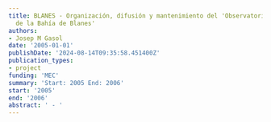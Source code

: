 ```yaml
---
title: BLANES - Organización, difusión y mantenimiento del 'Observatorio Microbiano
  de la Bahía de Blanes'
authors:
- Josep M Gasol
date: '2005-01-01'
publishDate: '2024-08-14T09:35:58.451400Z'
publication_types:
- project
funding: 'MEC'
summary: 'Start: 2005 End: 2006'
start: '2005'
end: '2006'
abstract: ' - '
---
```

